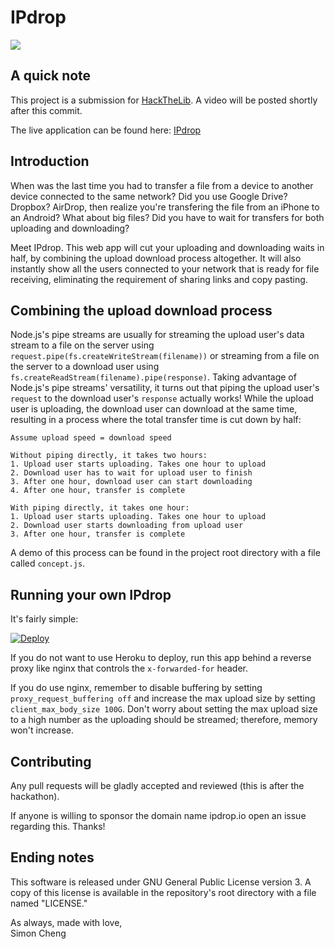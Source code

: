 # IPdrop
[<img src='https://raw.githubusercontent.com/scheng123/IPdrop/master/public/images/logo.png'>](https://ipdrop-sc.herokuapp.com)

## A quick note

This project is a submission for [HackTheLib](https://www.hackthelib.com). A video will be posted shortly after this commit.

The live application can be found here: [IPdrop](https://ipdrop-sc.herokuapp.com)

## Introduction

When was the last time you had to transfer a file from a device to another device connected to the same network? Did you use Google Drive? Dropbox? AirDrop, then realize you're transfering the file from an iPhone to an Android? What about big files? Did you have to wait for transfers for both uploading and downloading?

Meet IPdrop. This web app will cut your uploading and downloading waits in half, by combining the upload download process altogether. It will also instantly show all the users connected to your network that is ready for file receiving, eliminating the requirement of sharing links and copy pasting.

## Combining the upload download process

Node.js's pipe streams are usually for streaming the upload user's data stream to a file on the server using `request.pipe(fs.createWriteStream(filename))` or streaming from a file on the server to a download user using `fs.createReadStream(filename).pipe(response)`. Taking advantage of Node.js's pipe streams' versatility, it turns out that piping the upload user's `request` to the download user's `response` actually works! While the upload user is uploading, the download user can download at the same time, resulting in a process where the total transfer time is cut down by half:
```
Assume upload speed = download speed

Without piping directly, it takes two hours:
1. Upload user starts uploading. Takes one hour to upload
2. Download user has to wait for upload user to finish
3. After one hour, download user can start downloading
4. After one hour, transfer is complete

With piping directly, it takes one hour:
1. Upload user starts uploading. Takes one hour to upload
2. Download user starts downloading from upload user
3. After one hour, transfer is complete
```

A demo of this process can be found in the project root directory with a file called `concept.js`.

## Running your own IPdrop

It's fairly simple:

[![Deploy](https://www.herokucdn.com/deploy/button.svg)](https://heroku.com/deploy)

If you do not want to use Heroku to deploy, run this app behind a reverse proxy like nginx that controls the `x-forwarded-for` header. 

If you do use nginx, remember to disable buffering by setting `proxy_request_buffering off` and increase the max upload size by setting `client_max_body_size 100G`. Don't worry about setting the max upload size to a high number as the uploading should be streamed; therefore, memory won't increase.

## Contributing
Any pull requests will be gladly accepted and reviewed (this is after the hackathon).

If anyone is willing to sponsor the domain name ipdrop.io open an issue regarding this. Thanks!

## Ending notes
This software is released under GNU General Public License version 3. A copy of this license is available in the repository's root directory with a file named "LICENSE."

As always, made with love,<br>
Simon Cheng